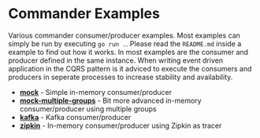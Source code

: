# Commander Examples

Various commander consumer/producer examples. Most examples can simply be run by executing `go run .`. Please read the `README.md` inside a example to find out how it works.
In most examples are the consumer and producer defined in the same instance. When writing event driven application in the CQRS pattern is it adviced to execute the consumers and producers in seperate processes to increase stability and availability.

- **[mock](https://github.com/jeroenrinzema/commander/tree/master/examples/mock)** - Simple in-memory consumer/producer
- **[mock-multiple-groups](https://github.com/jeroenrinzema/commander/tree/master/examples/mock-multiple-groups)** - Bit more advanced in-memory consumer/producer using multiple groups
- **[kafka](https://github.com/jeroenrinzema/commander/tree/master/examples/kafka)** - Kafka consumer/producer
- **[zipkin](https://github.com/jeroenrinzema/commander/tree/master/examples/zipkin)** - In-memory consumer/producer using Zipkin as tracer